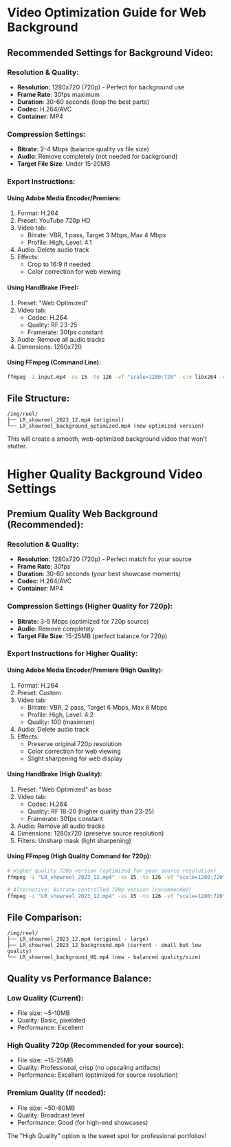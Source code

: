 # Video Optimization Guide for Web Background

## Recommended Settings for Background Video:

### Resolution & Quality:
- **Resolution**: 1280x720 (720p) - Perfect for background use
- **Frame Rate**: 30fps maximum
- **Duration**: 30-60 seconds (loop the best parts)
- **Codec**: H.264/AVC
- **Container**: MP4

### Compression Settings:
- **Bitrate**: 2-4 Mbps (balance quality vs file size)
- **Audio**: Remove completely (not needed for background)
- **Target File Size**: Under 15-20MB

### Export Instructions:

#### Using Adobe Media Encoder/Premiere:
1. Format: H.264
2. Preset: YouTube 720p HD
3. Video tab:
   - Bitrate: VBR, 1 pass, Target 3 Mbps, Max 4 Mbps
   - Profile: High, Level: 4.1
4. Audio: Delete audio track
5. Effects: 
   - Crop to 16:9 if needed
   - Color correction for web viewing

#### Using HandBrake (Free):
1. Preset: "Web Optimized"
2. Video tab:
   - Codec: H.264
   - Quality: RF 23-25
   - Framerate: 30fps constant
3. Audio: Remove all audio tracks
4. Dimensions: 1280x720

#### Using FFmpeg (Command Line):
```bash
ffmpeg -i input.mp4 -ss 15 -to 126 -vf "scale=1280:720" -c:v libx264 -crf 25 -preset medium -an background_showreel.mp4
```

## File Structure:
```
/img/reel/
├── LR_showreel_2023_12.mp4 (original)
└── LR_showreel_background_optimized.mp4 (new optimized version)
```

This will create a smooth, web-optimized background video that won't stutter.

# Higher Quality Background Video Settings

## Premium Quality Web Background (Recommended):

### Resolution & Quality:
- **Resolution**: 1280x720 (720p) - Perfect match for your source
- **Frame Rate**: 30fps 
- **Duration**: 30-60 seconds (your best showcase moments)
- **Codec**: H.264/AVC
- **Container**: MP4

### Compression Settings (Higher Quality for 720p):
- **Bitrate**: 3-5 Mbps (optimized for 720p source)
- **Audio**: Remove completely
- **Target File Size**: 15-25MB (perfect balance for 720p)

### Export Instructions for Higher Quality:

#### Using Adobe Media Encoder/Premiere (High Quality):
1. Format: H.264
2. Preset: Custom
3. Video tab:
   - Bitrate: VBR, 2 pass, Target 6 Mbps, Max 8 Mbps
   - Profile: High, Level: 4.2
   - Quality: 100 (maximum)
4. Audio: Delete audio track
5. Effects: 
   - Preserve original 720p resolution
   - Color correction for web viewing
   - Slight sharpening for web display

#### Using HandBrake (High Quality):
1. Preset: "Web Optimized" as base
2. Video tab:
   - Codec: H.264
   - Quality: RF 18-20 (higher quality than 23-25)
   - Framerate: 30fps constant
3. Audio: Remove all audio tracks
4. Dimensions: 1280x720 (preserve source resolution)
5. Filters: Unsharp mask (light sharpening)

#### Using FFmpeg (High Quality Command for 720p):
```bash
# Higher quality 720p version (optimized for your source resolution)
ffmpeg -i "LR_showreel_2023_12.mp4" -ss 15 -to 126 -vf "scale=1280:720" -c:v libx264 -crf 18 -preset medium -profile:v high -level 4.1 -an "LR_showreel_background_HQ.mp4"

# Alternative: Bitrate-controlled 720p version (recommended)
ffmpeg -i "LR_showreel_2023_12.mp4" -ss 15 -to 126 -vf "scale=1280:720" -c:v libx264 -b:v 4M -maxrate 5M -bufsize 7M -preset medium -an "LR_showreel_background_HQ.mp4"
```

## File Comparison:
```
/img/reel/
├── LR_showreel_2023_12.mp4 (original - large)
├── LR_showreel_2023_12_background.mp4 (current - small but low quality)
└── LR_showreel_background_HQ.mp4 (new - balanced quality/size)
```

## Quality vs Performance Balance:

### Low Quality (Current):
- File size: ~5-10MB
- Quality: Basic, pixelated
- Performance: Excellent

### **High Quality 720p (Recommended for your source):**
- File size: ~15-25MB  
- Quality: Professional, crisp (no upscaling artifacts)
- Performance: Excellent (optimized for source resolution)

### Premium Quality (If needed):
- File size: ~50-80MB
- Quality: Broadcast level
- Performance: Good (for high-end showcases)

The "High Quality" option is the sweet spot for professional portfolios!
